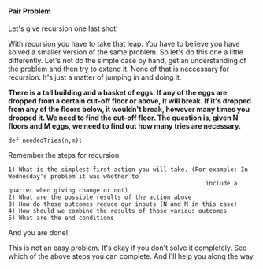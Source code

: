 #### Pair Problem

Let's give recursion one last shot!

With recursion you have to take that leap. You have to believe you have solved a smaller version of the same problem. So let's do this one a little differently. Let's not do the simple case by hand, get an understanding of the problem and then try to extend it. None of that is neccessary for recursion. It's just a matter of jumping in and doing it.

**There is a tall building and a basket of eggs. If any of the eggs are dropped from a certain cut-off floor or above, it will break. If it's dropped from any of the floors below, it wouldn't break, however many times you dropped it. We need to find the cut-off floor. The question is, given N floors and M eggs, we need to find out how many tries are necessary.**

    def neededTries(n,m):

Remember the steps for recursion:

    1) What is the simplest first action you will take. (For example: In Wednesday's problem it was whether to
                                                            include a quarter when giving change or not)
    2) What are the possible results of the action above
    3) How do those outcomes reduce our inputs (N and M in this case)
    4) How should we combine the results of those various outcomes
    5) What are the end conditions

And you are done!

This is not an easy problem. It's okay if you don't solve it completely. See which of the above steps you can complete. And I'll help you along the way.